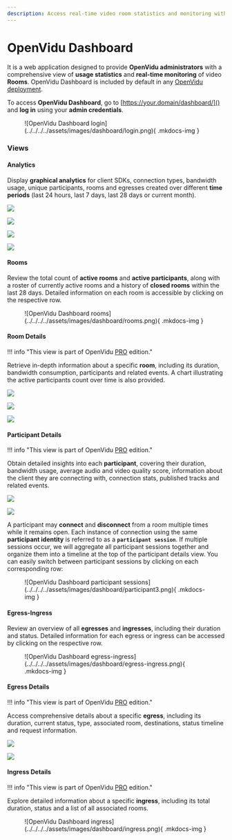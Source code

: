 ```yaml
---
description: Access real-time video room statistics and monitoring with OpenVidu Dashboard. Track rooms, participants, egresses and ingresses.
---
```


# OpenVidu Dashboard

It is a web application designed to provide **OpenVidu administrators** with a comprehensive view of **usage statistics** and **real-time monitoring** of video **Rooms**. OpenVidu Dashboard is included by default in any [OpenVidu deployment](../../deployment-types.md).

To access **OpenVidu Dashboard**, go to [https://your.domain/dashboard/]() and **log in** using your **admin credentials**.

<figure markdown>
  ![OpenVidu Dashboard login](../../../../assets/images/dashboard/login.png){ .mkdocs-img }
</figure>

### Views

#### Analytics

Display **graphical analytics** for client SDKs, connection types, bandwidth usage, unique participants, rooms and egresses created over different **time periods** (last 24 hours, last 7 days, last 28 days or current month).

<div class="grid-container">

<div class="grid-50"><p><a class="glightbox" href="../../../../../assets/images/dashboard/analytics1.png" data-type="image" data-width="100%" data-height="auto" data-desc-position="bottom"><img src="../../../../../assets/images/dashboard/analytics1.png" loading="lazy"/></a></p></div>

<div class="grid-50"><p><a class="glightbox" href="../../../../../assets/images/dashboard/analytics2.png" data-type="image" data-width="100%" data-height="auto" data-desc-position="bottom"><img src="../../../../../assets/images/dashboard/analytics2.png" loading="lazy"/></a></p></div>

</div>

<div class="grid-container">

<div class="grid-50"><p><a class="glightbox" href="../../../../../assets/images/dashboard/analytics3.png" data-type="image" data-width="100%" data-height="auto" data-desc-position="bottom"><img src="../../../../../assets/images/dashboard/analytics3.png" loading="lazy"/></a></p></div>

<div class="grid-50"><p><a class="glightbox" href="../../../../../assets/images/dashboard/analytics4.png" data-type="image" data-width="100%" data-height="auto" data-desc-position="bottom"><img src="../../../../../assets/images/dashboard/analytics4.png" loading="lazy"/></a></p></div>

</div>

#### Rooms

Review the total count of **active rooms** and **active participants**, along with a roster of currently active rooms and a history of **closed rooms** within the last 28 days. Detailed information on each room is accessible by clicking on the respective row.

<figure markdown>
  ![OpenVidu Dashboard rooms](../../../../assets/images/dashboard/rooms.png){ .mkdocs-img }
</figure>

#### Room Details

!!! info "This view is part of <span>OpenVidu <a href="/pricing/#openvidu-pro"><span class="openvidu-tag openvidu-pro-tag">PRO</span></a></span> edition."

Retrieve in-depth information about a specific **room**, including its duration, bandwidth consumption, participants and related events. A chart illustrating the active participants count over time is also provided.

<div class="grid-container">

<div class="grid-33"><p><a class="glightbox" href="../../../../../assets/images/dashboard/room_active.png" data-type="image" data-width="100%" data-height="auto" data-desc-position="bottom"><img src="../../../../../assets/images/dashboard/room_active.png" loading="lazy"/></a></p></div>

<div class="grid-33"><p><a class="glightbox" href="../../../../../assets/images/dashboard/room1.png" data-type="image" data-width="100%" data-height="auto" data-desc-position="bottom"><img src="../../../../../assets/images/dashboard/room1.png" loading="lazy"/></a></p></div>

<div class="grid-33"><p><a class="glightbox" href="../../../../../assets/images/dashboard/room2.png" data-type="image" data-width="100%" data-height="auto" data-desc-position="bottom"><img src="../../../../../assets/images/dashboard/room2.png" loading="lazy"/></a></p></div>

</div>

#### Participant Details

!!! info "This view is part of <span>OpenVidu <a href="/pricing/#openvidu-pro"><span class="openvidu-tag openvidu-pro-tag">PRO</span></a></span> edition."

Obtain detailed insights into each **participant**, covering their duration, bandwidth usage, average audio and video quality score, information about the client they are connecting with, connection stats, published tracks and related events.

<div class="grid-container">

<div class="grid-50"><p><a class="glightbox" href="../../../../../assets/images/dashboard/participant1.png" data-type="image" data-width="100%" data-height="auto" data-desc-position="bottom"><img src="../../../../../assets/images/dashboard/participant1.png" loading="lazy"/></a></p></div>

<div class="grid-50"><p><a class="glightbox" href="../../../../../assets/images/dashboard/participant2.png" data-type="image" data-width="100%" data-height="auto" data-desc-position="bottom"><img src="../../../../../assets/images/dashboard/participant2.png" loading="lazy"/></a></p></div>

</div>

A participant may **connect** and **disconnect** from a room multiple times while it remains open. Each instance of connection using the same **participant identity** is referred to as a **`participant session`**. If multiple sessions occur, we will aggregate all participant sessions together and organize them into a timeline at the top of the participant details view. You can easily switch between participant sessions by clicking on each corresponding row:

<figure markdown>
  ![OpenVidu Dashboard participant sessions](../../../../assets/images/dashboard/participant3.png){ .mkdocs-img }
</figure>

#### Egress-Ingress

Review an overview of all **egresses** and **ingresses**, including their duration and status. Detailed information for each egress or ingress can be accessed by clicking on the respective row.

<figure markdown>
  ![OpenVidu Dashboard egress-ingress](../../../../assets/images/dashboard/egress-ingress.png){ .mkdocs-img }
</figure>

#### Egress Details

!!! info "This view is part of <span>OpenVidu <a href="/pricing/#openvidu-pro"><span class="openvidu-tag openvidu-pro-tag">PRO</span></a></span> edition."

Access comprehensive details about a specific **egress**, including its duration, current status, type, associated room, destinations, status timeline and request information.

<div class="grid-container">

<div class="grid-50"><p><a class="glightbox" href="../../../../../assets/images/dashboard/egress1.png" data-type="image" data-width="100%" data-height="auto" data-desc-position="bottom"><img src="../../../../../assets/images/dashboard/egress1.png" loading="lazy"/></a></p></div>

<div class="grid-50"><p><a class="glightbox" href="../../../../../assets/images/dashboard/egress2.png" data-type="image" data-width="100%" data-height="auto" data-desc-position="bottom"><img src="../../../../../assets/images/dashboard/egress2.png" loading="lazy"/></a></p></div>

</div>

#### Ingress Details

!!! info "This view is part of <span>OpenVidu <a href="/pricing/#openvidu-pro"><span class="openvidu-tag openvidu-pro-tag">PRO</span></a></span> edition."

Explore detailed information about a specific **ingress**, including its total duration, status and a list of all associated rooms.

<figure markdown>
  ![OpenVidu Dashboard ingress](../../../../assets/images/dashboard/ingress.png){ .mkdocs-img }
</figure>

<script>window.setupGallery()</script>